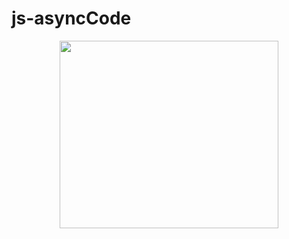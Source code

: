 # js-asyncCode


<div id="header" align="center">
  <img src="https://user-images.githubusercontent.com/26580474/235278821-107d93af-089b-4de7-a48f-c4d2307bfc14.gif" width="350" height="300"/>
</div>
